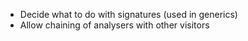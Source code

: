 - Decide what to do with signatures (used in generics)
- Allow chaining of analysers with other visitors